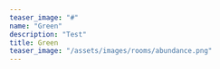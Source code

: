```yaml
---
teaser_image: "#"
name: "Green"
description: "Test"
title: Green
teaser_image: "/assets/images/rooms/abundance.png"
---
```

